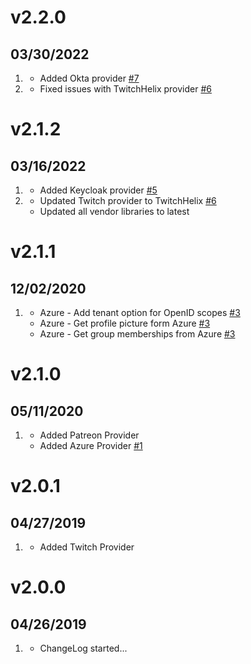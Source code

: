 # v2.2.0
## 03/30/2022

1. [](#new)
   * Added Okta provider [#7](https://github.com/trilbymedia/grav-plugin-login-oauth2-extras/pull/7)
2. [](#bugfix)
   * Fixed issues with TwitchHelix provider [#6](https://github.com/trilbymedia/grav-plugin-login-oauth2-extras/issues/6)
   
# v2.1.2
## 03/16/2022

1. [](#new)
   * Added Keycloak provider [#5](https://github.com/trilbymedia/grav-plugin-login-oauth2-extras/pull/5)
2. [](#improved)
   * Updated Twitch provider to TwitchHelix [#6](https://github.com/trilbymedia/grav-plugin-login-oauth2-extras/issues/6)
   * Updated all vendor libraries to latest

# v2.1.1
## 12/02/2020

1. [](#improved)
    * Azure - Add tenant option for OpenID scopes [#3](https://github.com/trilbymedia/grav-plugin-login-oauth2-extras/pull/3)
    * Azure - Get profile picture form Azure [#3](https://github.com/trilbymedia/grav-plugin-login-oauth2-extras/pull/3)
    * Azure - Get group memberships from Azure [#3](https://github.com/trilbymedia/grav-plugin-login-oauth2-extras/pull/3)

# v2.1.0
## 05/11/2020

1. [](#new)
    * Added Patreon Provider
    * Added Azure Provider [#1](https://github.com/trilbymedia/grav-plugin-login-oauth2-extras/pull/1)

# v2.0.1
## 04/27/2019

1. [](#new)
    * Added Twitch Provider

# v2.0.0
##  04/26/2019

1. [](#new)
    * ChangeLog started...
